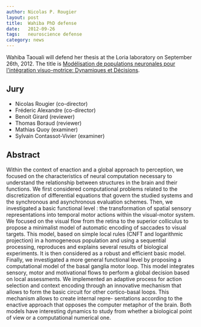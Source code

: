 ```yaml
---
author: Nicolas P. Rougier
layout: post
title:  Wahiba PhD defense
date:   2012-09-26
tags:   neuroscience defense
category: news
---
```



Wahiba Taouali will defend her thesis at the Loria laboratory on September
26th, 2012. The title is
[Modélisation de populations neuronales pour l'intégration visuo-motrice: Dynamiques et Décisions][thesis].

[thesis]: https://hal.inria.fr/tel-00749924/en

## Jury

* Nicolas Rougier (co-director)
* Fréderic Alexandre (co-director)
* Benoit Girard (reviewer)
* Thomas Boraud (reviewer)
* Mathias Quoy (examiner)
* Sylvain Contassot-Vivier (examiner)

## Abstract

Within the context of enaction and a global approach to perception, we focused
on the characteristics of neural computation necessary to understand the
relationship between structures in the brain and their functions. We first
considered computational problems related to the discretization of differential
equations that govern the studied systems and the synchronous and asynchronous
evaluation schemes. Then, we investigated a basic functional level : the
transformation of spatial sensory representations into temporal motor actions
within the visual-motor system. We focused on the visual flow from the retina
to the superior colliculus to propose a minimalist model of automatic encoding
of saccades to visual targets. This model, based on simple local rules (CNFT
and logarithmic projection) in a homogeneous population and using a sequential
processing, reproduces and explains several results of biological
experiments. It is then considered as a robust and efficient basic
model. Finally, we investigated a more general functional level by proposing a
computational model of the basal ganglia motor loop. This model integrates
sensory, motor and motivational flows to perform a global decision based on
local assessments. We implemented an adaptive process for action selection and
context encoding through an innovative mechanism that allows to form the basic
circuit for other cortico-basal loops. This mechanism allows to create internal
repre- sentations according to the enactive approach that opposes the computer
metaphor of the brain. Both models have interesting dynamics to study from
whether a biological point of view or a computational numerical one.
